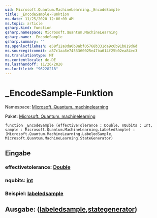 ```yaml
---
uid: Microsoft.Quantum.MachineLearning._EncodeSample
title: _EncodeSample-Funktion
ms.date: 11/25/2020 12:00:00 AM
ms.topic: article
qsharp.kind: function
qsharp.namespace: Microsoft.Quantum.MachineLearning
qsharp.name: _EncodeSample
qsharp.summary: ''
ms.openlocfilehash: e58f12a0da0b8abf05768b331da9c6b91b819d6d
ms.sourcegitcommit: a87c1aa8e7453360025e47ba614f25b02ea84ec3
ms.translationtype: MT
ms.contentlocale: de-DE
ms.lasthandoff: 11/26/2020
ms.locfileid: "96228218"
---
```

# <a name="_encodesample-function"></a>_EncodeSample-Funktion

Namespace: [Microsoft. Quantum. machinelearning](xref:Microsoft.Quantum.MachineLearning)

Paket: [Microsoft. Quantum. machinelearning](https://nuget.org/packages/Microsoft.Quantum.MachineLearning)




```qsharp
function _EncodeSample (effectiveTolerance : Double, nQubits : Int, sample : Microsoft.Quantum.MachineLearning.LabeledSample) : (Microsoft.Quantum.MachineLearning.LabeledSample, Microsoft.Quantum.MachineLearning.StateGenerator)
```


## <a name="input"></a>Eingabe

### <a name="effectivetolerance--double"></a>effectivetolerance: [Double](xref:microsoft.quantum.lang-ref.double)




### <a name="nqubits--int"></a>nqubits: [int](xref:microsoft.quantum.lang-ref.int)




### <a name="sample--labeledsample"></a>Beispiel: [labeledsample](xref:Microsoft.Quantum.MachineLearning.LabeledSample)





## <a name="output--labeledsamplestategenerator"></a>Ausgabe: ([labeledsample](xref:Microsoft.Quantum.MachineLearning.LabeledSample),[stategenerator](xref:Microsoft.Quantum.MachineLearning.StateGenerator))

